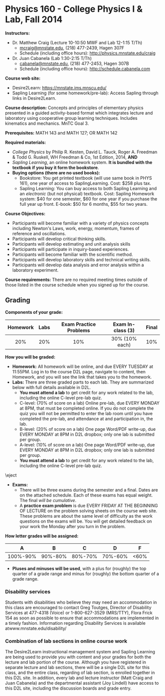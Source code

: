 # Physics 160 - College Physics I \& Lab, Fall 2014

**Instructors:**

+ Dr. Matthew Craig (Lecture 10-10:50 MWF and Lab 12-1:15 T/Th)
    + mcraig@mnstate.edu, (218) 477-2439, Hagen 307F
    + Schedule (including office hours): http://physics.mnstate.edu/craig
+ Dr. Juan Cabanela (Lab 1:30-2:15 T/Th)
    + cabanela@mnstate.edu, (218) 477-2453, Hagen 307B
    + Schedule (including office hours): http://schedule.cabanela.com

**Course web site:**

+ Desire2Learn: https://mnstate.ims.mnscu.edu/
+ Sapling Learning (for some homework/pre-lab): Access Sapling through links in Desire2Learn.

**Course description:**  Concepts and principles of elementary physics presented in a guided activity-based format which integrates lecture and laboratory using cooperative group learning techniques. Includes kinematics and mechanics. MnTC Goal 3.

**Prerequisites:**  MATH 143 and MATH 127; OR MATH 142

**Required materials:**

+ *College Physics* by Philip R. Kesten, David L. Tauck, Roger A. Freedman & Todd G. Ruskell, WH Freedman & Co, 1st Edition, 2014, **AND**
+ *Sapling Learning*, an online homework system. **It is bundled with the textbook if you buy it form the bookstore**.
+ **Buying options (there are no used books):**
    + Bookstore: You get printed textbook (will use same book in PHYS 161), one year of access to SaplingLearning. Cost: $258 plus tax.
    + Sapling Learning: You can buy access to both Sapling Learning and an *electronic* (but not physical) textbook. Cost: Sapling Homework system: $40 for one semester, $60 for one year if you purchase the full year up front. E-book: $50 for 6 months, $55 for two years.

**Course Objectives:**

+ Participants will become familiar with a variety of physics concepts including Newton's Laws, work, energy, momentum, frames of reference and oscillations.
+ Participants will develop critical thinking skills.
+ Participants will develop estimating and unit analysis skills
+ Participants will participate in inquiry-based experiences.
+ Participants will become familiar with the scientific method.
+ Participants will develop laboratory skills and technical writing skills.
+ Participants will develop data analysis and error analysis within a laboratory experiment.

**Course requirements:** There are no required meeting times outside of those listed in the course schedule when you signed up for the course.

## Grading

**Components of your grade:**

Homework | Labs | Exam Practice Problems | Exam In-class (3) | Final
:------: | :--: | :--------------------: | :---------------: | :---: 
  20%    | 20%  |     10%                |   30% (10% each)  |  10%

**How you will be graded:**

+ **Homework:** All homework will be online, and due EVERY TUESDAY at 11:55PM. Log in to the course D2L page, navigate to content, then Homework, and you will see the link that takes you to the homework.
+ **Labs:** There are three graded parts to each lab. They are summarized below with full details available in D2L.
    + **You must attend a lab** to get credit for any work related to the lab, including the online C-level pre-lab quiz.
    + C-level: (70% of score on a lab) Online pre-lab, due EVERY MONDAY at 8PM, that must be completed online. If you do not complete the quiz you will not be permitted to enter the lab room until you have completed the pre-lab, and attendance at and participation in, the lab.
    + B-level: (20% of score on a lab) One page Word/PDF write-up, due EVERY MONDAY at 8PM in D2L dropbox; only one lab is submitted per group.
    + A-level: (10% of score on a lab) One page Word/PDF write-up, due EVERY MONDAY at 8PM in D2L dropbox; only one lab is submitted per group.
    + **You must attend a lab** to get credit for any work related to the lab, including the online C-level pre-lab quiz.

\eject

+ **Exams:**
    + There will be three exams during the semester and a final. Dates are on the attached schedule. Each of these exams has equal weight. The final *will be cumulative*.
    + A **practice exam problem** is due EVERY FRIDAY AT THE BEGINNING OF LECTURE on the problem solving sheets on the course web site. These problems are about the same level of difficulty as the work questions on the exams will be. You will get detailed feedback on your work the Monday after you turn in the problem.

**How letter grades will be assigned:**

| A | B | C | D | F |
|:-:|:-:|:-:|:-:|:-:|
|  100%-90% | 90%-80% | 80%-70%  | 70%-60% |  <60% |

 + **Pluses and minuses will be used**, with a plus for (roughly) the top quarter of a grade range and minus for (roughly) the bottom quarter of a grade range.

### Disability services

Students with disabilities who believe they may need an accommodation in this class are encouraged to contact Greg Toutges, Director of Disability Services at 477-4318 (Voice) or 1-800-627-3529 (MRS/TTY), Flora Frick 154 as soon as possible to ensure that accommodations are implemented in a timely fashion. Information regarding Disability Services is available atwww.mnstate.edu/disability/

### Combination of lab sections in online course work

The Desire2Learn instructional management system and Sapling Learning are being used to provide you with content and your grades for both the lecture and lab portion of the course.   Although you have registered in separate lecture and lab sections, there will be a single D2L site for this class, and the entire class, regarding of lab section, is enrolled together in this D2L site.   In addition, every lab and lecture instructor (Matt Craig and Juan Cabanela) and the departmental assistant (Joy Lindell) have access to this D2L site, including the discussion boards and grade entry.
